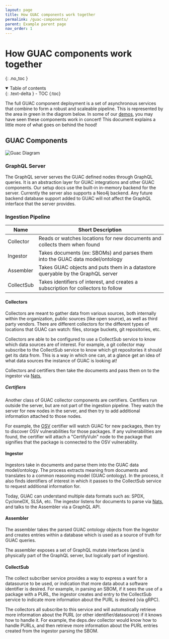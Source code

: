 ```yaml
---
layout: page
title: How GUAC components work together
permalink: /guac-components/
parent: Example parent page
nav_order: 1
---
```


# How GUAC components work together
{: .no_toc }

<details open markdown="block">
  <summary>
    Table of contents
  </summary>
  {: .text-delta }
- TOC
{:toc}
</details>

The full GUAC component deployment is a set of asynchronous services that
combine to form a robust and scaleable pipeline. This is represented by the area
in green in the diagrom below. In some of our [demos](demos/), you may have seen
these components work in concert! This document explains a little more of what
goes on behind the hood!

## GUAC Components

![Guac Diagram](GUAC-diagram.svg)

### GraphQL Server

The GraphQL server serves the GUAC defined nodes through GraphQL queries. It is
an abstraction layer for GUAC integrations and other GUAC components. Our setup docs
use the built-in in-memory backend for the server. Currently the
server also supports a Neo4j backend. Any future backend database support added
to GUAC will not affect the GraphQL interface that the server provides.

### Ingestion Pipeline

| Name       | Short Description                                                                  |
| ---------- | ---------------------------------------------------------------------------------- |
| Collector  | Reads or watches locations for new documents and collects them when found          |
| Ingestor   | Takes documents (ex: SBOMs) and parses them into the GUAC data model/ontology      |
| Assembler  | Takes GUAC objects and puts them in a datastore queryable by the GraphQL server    |
| CollectSub | Takes identifiers of interest, and creates a subscription for collectors to follow |

#### Collectors 

Collectors are meant to gather data from various sources, both internally within
the organization, public sources (like open source), as well as third party
vendors. There are different collectors for the different types of locations
that GUAC can watch: files, storage buckets, git repositories, etc.

Collectors are able to be configured to use a CollectSub service to know which
data sources are of interest. For example, a git collector may subscribe to the
CollectSub service to know which git repositories it should get its data from.
This is a way in which one can, at a glance get an idea of what data sources the
instance of GUAC is looking at!

Collectors and certifiers then take the documents and pass them on to the
ingestor via [Nats](https://nats.io/),

##### Certifiers

Another class of GUAC collector components are certifiers. Certifiers run
outside the server, but are not part of the ingestion pipeline. They watch the
server for new nodes in the server, and then try to add additional information
attached to those nodes.

For example, the [OSV](https://ossf.github.io/osv-schema/) certifier will watch
GUAC for new packages, then try to discover OSV vulnerabilities for those
packages. If any vulnerabilities are found, the certifier will attach a
"CertifyVuln" node to the package that signifies that the package is connected
to the OSV vulnerability.

#### Ingestor

Ingestors take in documents and parse them into the GUAC data model/ontology.
The process extracts meaning from documents and translates to a common reasoning
model (GUAC ontology). In the process, it also finds identifiers of interest in
which it passes to the CollectSub service to request additional information for.

Today, GUAC can understand multiple data formats such as: SPDX, CycloneDX, SLSA,
etc. The ingestor listens for documents to parse via [Nats](https://nats.io/),
and talks to the Assembler via a GraphQL API.

#### Assembler

The assembler takes the parsed GUAC ontology objects from the Ingestor and
creates entries within a database which is used as a source of truth for GUAC
queries.

The assembler exposes a set of GraphQL mutate interfaces (and is physically part
of the GraphQL server, but logically part of ingestion).

#### CollectSub

The collect subcriber service provides a way to express a want for a datasource
to be used, or indication that more data about a software identifier is desired.
For example, in parsing an SBOM, if it sees the use of a package with a PURL,
the ingestor creates and entry to the CollectSub service to indicate more
information about the PURL is desired (via gRPC).

The collectors all subscribe to this service and will automatically retrieve
more information about the PURL (or other identifier/datasource) if it knows how
to handle it. For example, the deps.dev collector would know how to handle
PURLs, and then retrieve more information about the PURL entries created from
the ingestor parsing the SBOM.
